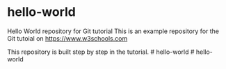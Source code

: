 # hello-world
Hello World repository for Git tutorial
This is an example repository for the Git tutoial on https://www.w3schools.com

This repository is built step by step in the tutorial.
#   h e l l o - w o r l d 
 
 #   h e l l o - w o r l d 
 
 